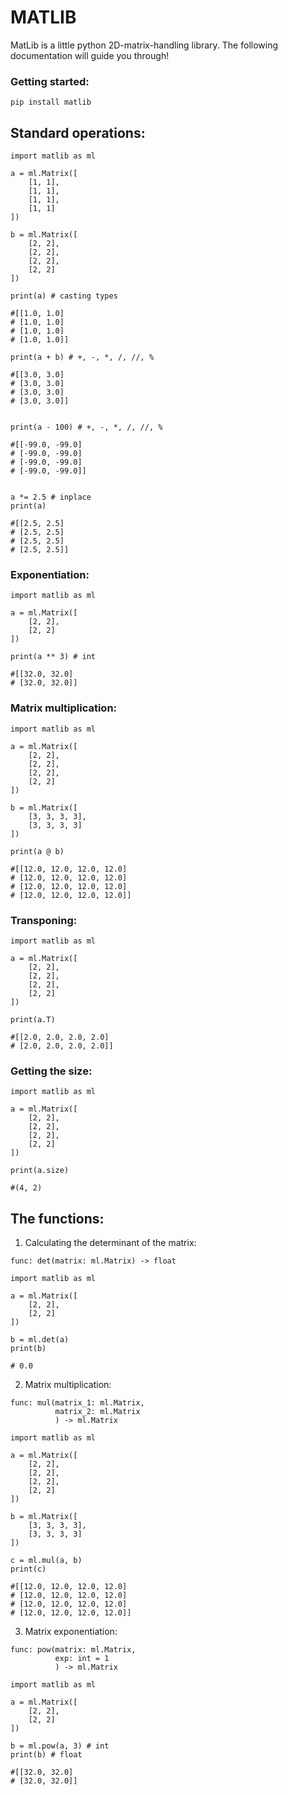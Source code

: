 # MATLIB

MatLib is a little python 2D-matrix-handling library. The following documentation will guide you through!

### Getting started:
```
pip install matlib
```

## Standard operations:
```
import matlib as ml

a = ml.Matrix([
    [1, 1],
    [1, 1],
    [1, 1],
    [1, 1]
])

b = ml.Matrix([
    [2, 2],
    [2, 2],
    [2, 2],
    [2, 2]
])

print(a) # casting types

#[[1.0, 1.0]
# [1.0, 1.0]
# [1.0, 1.0]
# [1.0, 1.0]]

print(a + b) # +, -, *, /, //, %

#[[3.0, 3.0]
# [3.0, 3.0]
# [3.0, 3.0]
# [3.0, 3.0]]


print(a - 100) # +, -, *, /, //, %

#[[-99.0, -99.0]
# [-99.0, -99.0]
# [-99.0, -99.0]
# [-99.0, -99.0]]


a *= 2.5 # inplace
print(a)

#[[2.5, 2.5]
# [2.5, 2.5]
# [2.5, 2.5]
# [2.5, 2.5]]

```

### Exponentiation:
```
import matlib as ml

a = ml.Matrix([
    [2, 2],
    [2, 2]
])

print(a ** 3) # int

#[[32.0, 32.0]
# [32.0, 32.0]]
```

### Matrix multiplication:
```
import matlib as ml

a = ml.Matrix([
    [2, 2],
    [2, 2],
    [2, 2],
    [2, 2]
])

b = ml.Matrix([
    [3, 3, 3, 3],
    [3, 3, 3, 3]
])

print(a @ b)

#[[12.0, 12.0, 12.0, 12.0]
# [12.0, 12.0, 12.0, 12.0]
# [12.0, 12.0, 12.0, 12.0]
# [12.0, 12.0, 12.0, 12.0]]
```

### Transponing:
```
import matlib as ml

a = ml.Matrix([
    [2, 2],
    [2, 2],
    [2, 2],
    [2, 2]
])

print(a.T)

#[[2.0, 2.0, 2.0, 2.0]
# [2.0, 2.0, 2.0, 2.0]]
```

### Getting the size:
```
import matlib as ml

a = ml.Matrix([
    [2, 2],
    [2, 2],
    [2, 2],
    [2, 2]
])

print(a.size)

#(4, 2)
```

## The functions:

1. Calculating the determinant of the matrix:

```
func: det(matrix: ml.Matrix) -> float
```
```
import matlib as ml

a = ml.Matrix([
    [2, 2],
    [2, 2]
])

b = ml.det(a)
print(b)

# 0.0
```

2. Matrix multiplication:
```
func: mul(matrix_1: ml.Matrix,
          matrix_2: ml.Matrix
          ) -> ml.Matrix
```
```
import matlib as ml

a = ml.Matrix([
    [2, 2],
    [2, 2],
    [2, 2],
    [2, 2]
])

b = ml.Matrix([
    [3, 3, 3, 3],
    [3, 3, 3, 3]
])

c = ml.mul(a, b)
print(c)

#[[12.0, 12.0, 12.0, 12.0]
# [12.0, 12.0, 12.0, 12.0]
# [12.0, 12.0, 12.0, 12.0]
# [12.0, 12.0, 12.0, 12.0]]
```

3. Matrix exponentiation:
```
func: pow(matrix: ml.Matrix,
          exp: int = 1
          ) -> ml.Matrix
```
```
import matlib as ml

a = ml.Matrix([
    [2, 2],
    [2, 2]
])

b = ml.pow(a, 3) # int
print(b) # float

#[[32.0, 32.0]
# [32.0, 32.0]]

```


